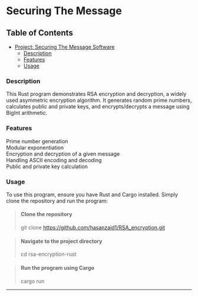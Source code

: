 
# Securing The Message 


## Table of Contents

- [Project: Securing The Message Software](#project-1-securing-the-message-software)
  - [Description](#description)
  - [Features](#features)
  - [Usage](#usage)


### Description

This Rust program demonstrates RSA encryption and decryption, a widely used asymmetric encryption algorithm. 
It generates random prime numbers, calculates public and private keys, and encrypts/decrypts a message using BigInt arithmetic.


### Features

Prime number generation<br>
Modular exponentiation<br>
Encryption and decryption of a given message<br>
Handling ASCII encoding and decoding<br>
Public and private key calculation<br>

### Usage

To use this program, ensure you have Rust and Cargo installed. Simply clone the repository and run the program:

  >#### Clone the repository
  >git clone https://github.com/hasanzaid1/RSA_encryption.git
  
  >#### Navigate to the project directory
  >cd rsa-encryption-rust
  
  >#### Run the program using Cargo
  >cargo run






---

